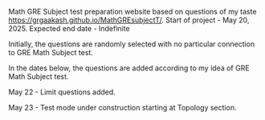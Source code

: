  Math GRE Subject test preparation website based on questions of my taste https://grgaakash.github.io/MathGREsubjectT/.
 Start of project - May 20, 2025. Expected end date - Indefinite
 <p> Initially, the questions are randomly selected with no particular connection to GRE Math Subject test.</p>
 <p> In the dates below, the questions are added according to my idea of GRE Math Subject test.</p>
 <p> May 22 - Limit questions added.</p>
 <p> May 23 - Test mode under construction starting at Topology section.</p>
